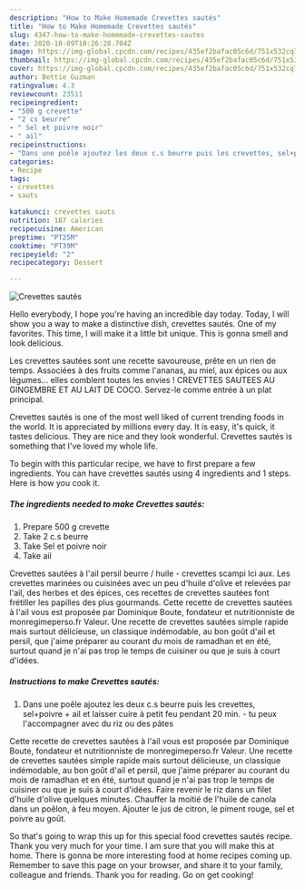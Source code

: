 ```yaml
---
description: "How to Make Homemade Crevettes sautés"
title: "How to Make Homemade Crevettes sautés"
slug: 4347-how-to-make-homemade-crevettes-sautes
date: 2020-10-09T10:26:28.704Z
image: https://img-global.cpcdn.com/recipes/435ef2bafac05c6d/751x532cq70/crevettes-sautes-photo-principale-de-la-recette.jpg
thumbnail: https://img-global.cpcdn.com/recipes/435ef2bafac05c6d/751x532cq70/crevettes-sautes-photo-principale-de-la-recette.jpg
cover: https://img-global.cpcdn.com/recipes/435ef2bafac05c6d/751x532cq70/crevettes-sautes-photo-principale-de-la-recette.jpg
author: Bettie Guzman
ratingvalue: 4.3
reviewcount: 23511
recipeingredient:
- "500 g crevette"
- "2 cs beurre"
- " Sel et poivre noir"
- " ail"
recipeinstructions:
- "Dans une poêle ajoutez les deux c.s beurre puis les crevettes, sel+poivre + ail et laisser cuire à petit feu pendant 20 min. tu peux l&#39;accompagner avec du riz ou des pâtes"
categories:
- Recipe
tags:
- crevettes
- sauts

katakunci: crevettes sauts 
nutrition: 187 calories
recipecuisine: American
preptime: "PT25M"
cooktime: "PT39M"
recipeyield: "2"
recipecategory: Dessert

---
```



![Crevettes sautés](https://img-global.cpcdn.com/recipes/435ef2bafac05c6d/751x532cq70/crevettes-sautes-photo-principale-de-la-recette.jpg)

Hello everybody, I hope you're having an incredible day today. Today, I will show you a way to make a distinctive dish, crevettes sautés. One of my favorites. This time, I will make it a little bit unique. This is gonna smell and look delicious.

Les crevettes sautées sont une recette savoureuse, prête en un rien de temps. Associées à des fruits comme l&#39;ananas, au miel, aux épices ou aux légumes… elles comblent toutes les envies ! CREVETTES SAUTEES AU GINGEMBRE ET AU LAIT DE COCO. Servez-le comme entrée à un plat principal.

Crevettes sautés is one of the most well liked of current trending foods in the world. It is appreciated by millions every day. It is easy, it's quick, it tastes delicious. They are nice and they look wonderful. Crevettes sautés is something that I've loved my whole life.


To begin with this particular recipe, we have to first prepare a few ingredients. You can have crevettes sautés using 4 ingredients and 1 steps. Here is how you cook it.

<!--inarticleads1-->

##### The ingredients needed to make Crevettes sautés:

1. Prepare 500 g crevette
1. Take 2 c.s beurre
1. Take  Sel et poivre noir
1. Take  ail


Crevettes sautées à l&#39;ail persil beurre / huile - crevettes scampi Ici aux. Les crevettes marinées ou cuisinées avec un peu d&#39;huile d&#39;olive et relevées par l&#39;ail, des herbes et des épices, ces recettes de crevettes sautées font frétiller les papilles des plus gourmands. Cette recette de crevettes sautées à l&#39;ail vous est proposée par Dominique Boute, fondateur et nutritionniste de monregimeperso.fr Valeur. Une recette de crevettes sautées simple rapide mais surtout délicieuse, un classique indémodable, au bon goût d&#39;ail et persil, que j&#39;aime préparer au courant du mois de ramadhan et en été, surtout quand je n&#39;ai pas trop le temps de cuisiner ou que je suis à court d&#39;idées. 

<!--inarticleads2-->

##### Instructions to make Crevettes sautés:

1. Dans une poêle ajoutez les deux c.s beurre puis les crevettes, sel+poivre + ail et laisser cuire à petit feu pendant 20 min. - tu peux l&#39;accompagner avec du riz ou des pâtes


Cette recette de crevettes sautées à l&#39;ail vous est proposée par Dominique Boute, fondateur et nutritionniste de monregimeperso.fr Valeur. Une recette de crevettes sautées simple rapide mais surtout délicieuse, un classique indémodable, au bon goût d&#39;ail et persil, que j&#39;aime préparer au courant du mois de ramadhan et en été, surtout quand je n&#39;ai pas trop le temps de cuisiner ou que je suis à court d&#39;idées. Faire revenir le riz dans un filet d&#39;huile d&#39;olive quelques minutes. Chauffer la moitié de l&#39;huile de canola dans un poêlon, à feu moyen. Ajouter le jus de citron, le piment rouge, sel et poivre au goût. 

So that's going to wrap this up for this special food crevettes sautés recipe. Thank you very much for your time. I am sure that you will make this at home. There is gonna be more interesting food at home recipes coming up. Remember to save this page on your browser, and share it to your family, colleague and friends. Thank you for reading. Go on get cooking!
